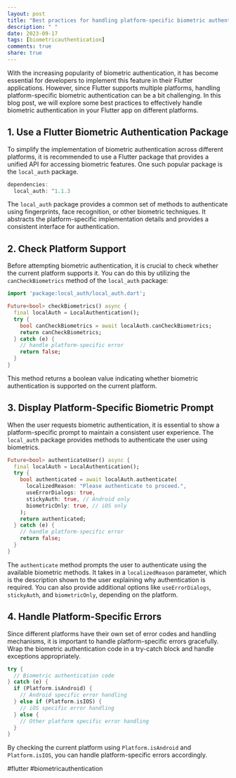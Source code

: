 ```yaml
---
layout: post
title: "Best practices for handling platform-specific biometric authentication in Flutter."
description: " "
date: 2023-09-17
tags: [biometricauthentication]
comments: true
share: true
---
```


With the increasing popularity of biometric authentication, it has become essential for developers to implement this feature in their Flutter applications. However, since Flutter supports multiple platforms, handling platform-specific biometric authentication can be a bit challenging. In this blog post, we will explore some best practices to effectively handle biometric authentication in your Flutter app on different platforms.

## 1. Use a Flutter Biometric Authentication Package

To simplify the implementation of biometric authentication across different platforms, it is recommended to use a Flutter package that provides a unified API for accessing biometric features. One such popular package is the `local_auth` package.

```dart
dependencies:
  local_auth: ^1.1.3
```
The `local_auth` package provides a common set of methods to authenticate using fingerprints, face recognition, or other biometric techniques. It abstracts the platform-specific implementation details and provides a consistent interface for authentication.

## 2. Check Platform Support

Before attempting biometric authentication, it is crucial to check whether the current platform supports it. You can do this by utilizing the `canCheckBiometrics` method of the `local_auth` package:

```dart
import 'package:local_auth/local_auth.dart';

Future<bool> checkBiometrics() async {
  final localAuth = LocalAuthentication();
  try {
    bool canCheckBiometrics = await localAuth.canCheckBiometrics;
    return canCheckBiometrics;
  } catch (e) {
    // handle platform-specific error
    return false;
  }
}
```

This method returns a boolean value indicating whether biometric authentication is supported on the current platform.

## 3. Display Platform-Specific Biometric Prompt

When the user requests biometric authentication, it is essential to show a platform-specific prompt to maintain a consistent user experience. The `local_auth` package provides methods to authenticate the user using biometrics.

```dart
Future<bool> authenticateUser() async {
  final localAuth = LocalAuthentication();
  try {
    bool authenticated = await localAuth.authenticate(
      localizedReason: "Please authenticate to proceed.",
      useErrorDialogs: true,
      stickyAuth: true, // Android only
      biometricOnly: true, // iOS only
    );
    return authenticated;
  } catch (e) {
    // handle platform-specific error
    return false;
  }
}
```

The `authenticate` method prompts the user to authenticate using the available biometric methods. It takes in a `localizedReason` parameter, which is the description shown to the user explaining why authentication is required. You can also provide additional options like `useErrorDialogs`, `stickyAuth`, and `biometricOnly`, depending on the platform.

## 4. Handle Platform-Specific Errors

Since different platforms have their own set of error codes and handling mechanisms, it is important to handle platform-specific errors gracefully. Wrap the biometric authentication code in a try-catch block and handle exceptions appropriately.

```dart
try {
  // Biometric authentication code
} catch (e) {
  if (Platform.isAndroid) {
    // Android specific error handling
  } else if (Platform.isIOS) {
    // iOS specific error handling
  } else {
    // Other platform specific error handling
  }
}
```

By checking the current platform using `Platform.isAndroid` and `Platform.isIOS`, you can handle platform-specific errors accordingly.

#flutter #biometricauthentication